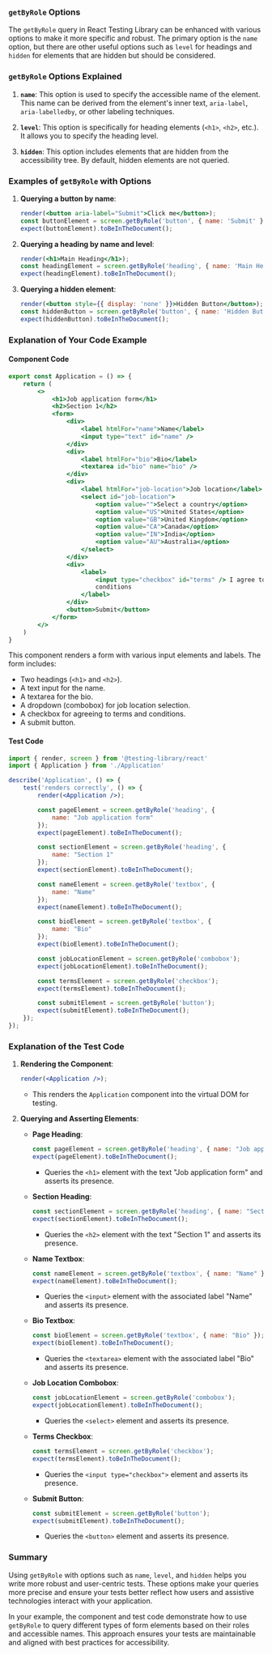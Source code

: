 ### `getByRole` Options

The `getByRole` query in React Testing Library can be enhanced with various options to make it more specific and robust. The primary option is the `name` option, but there are other useful options such as `level` for headings and `hidden` for elements that are hidden but should be considered.

### `getByRole` Options Explained

1. **`name`**: This option is used to specify the accessible name of the element. This name can be derived from the element's inner text, `aria-label`, `aria-labelledby`, or other labeling techniques.

2. **`level`**: This option is specifically for heading elements (`<h1>`, `<h2>`, etc.). It allows you to specify the heading level.

3. **`hidden`**: This option includes elements that are hidden from the accessibility tree. By default, hidden elements are not queried.

### Examples of `getByRole` with Options

1. **Querying a button by name**:
    ```jsx
    render(<button aria-label="Submit">Click me</button>);
    const buttonElement = screen.getByRole('button', { name: 'Submit' });
    expect(buttonElement).toBeInTheDocument();
    ```

2. **Querying a heading by name and level**:
    ```jsx
    render(<h1>Main Heading</h1>);
    const headingElement = screen.getByRole('heading', { name: 'Main Heading', level: 1 });
    expect(headingElement).toBeInTheDocument();
    ```

3. **Querying a hidden element**:
    ```jsx
    render(<button style={{ display: 'none' }}>Hidden Button</button>);
    const hiddenButton = screen.getByRole('button', { name: 'Hidden Button', hidden: true });
    expect(hiddenButton).toBeInTheDocument();
    ```

### Explanation of Your Code Example

#### Component Code

```jsx
export const Application = () => {
    return (
        <>
            <h1>Job application form</h1>
            <h2>Section 1</h2>
            <form>
                <div>
                    <label htmlFor="name">Name</label>
                    <input type="text" id="name" />
                </div>
                <div>
                    <label htmlFor="bio">Bio</label>
                    <textarea id="bio" name="bio" />
                </div>
                <div>
                    <label htmlFor="job-location">Job location</label>
                    <select id="job-location">
                        <option value="">Select a country</option>
                        <option value="US">United States</option>
                        <option value="GB">United Kingdom</option>
                        <option value="CA">Canada</option>
                        <option value="IN">India</option>
                        <option value="AU">Australia</option>
                    </select>
                </div>
                <div>
                    <label>
                        <input type="checkbox" id="terms" /> I agree to the terms and
                        conditions
                    </label>
                </div>
                <button>Submit</button>
            </form>
        </>
    )
}
```

This component renders a form with various input elements and labels. The form includes:

- Two headings (`<h1>` and `<h2>`).
- A text input for the name.
- A textarea for the bio.
- A dropdown (combobox) for job location selection.
- A checkbox for agreeing to terms and conditions.
- A submit button.

#### Test Code

```jsx
import { render, screen } from '@testing-library/react'
import { Application } from './Application'

describe('Application', () => {
    test('renders correctly', () => {
        render(<Application />);

        const pageElement = screen.getByRole('heading', {
            name: "Job application form"
        });
        expect(pageElement).toBeInTheDocument();

        const sectionElement = screen.getByRole('heading', {
            name: "Section 1"
        });
        expect(sectionElement).toBeInTheDocument();

        const nameElement = screen.getByRole('textbox', {
            name: "Name"
        });
        expect(nameElement).toBeInTheDocument();

        const bioElement = screen.getByRole('textbox', {
            name: "Bio"
        });
        expect(bioElement).toBeInTheDocument();

        const jobLocationElement = screen.getByRole('combobox');
        expect(jobLocationElement).toBeInTheDocument();

        const termsElement = screen.getByRole('checkbox');
        expect(termsElement).toBeInTheDocument();

        const submitElement = screen.getByRole('button');
        expect(submitElement).toBeInTheDocument();
    });
});
```

### Explanation of the Test Code

1. **Rendering the Component**:
    ```jsx
    render(<Application />);
    ```
    - This renders the `Application` component into the virtual DOM for testing.

2. **Querying and Asserting Elements**:
    - **Page Heading**:
        ```jsx
        const pageElement = screen.getByRole('heading', { name: "Job application form" });
        expect(pageElement).toBeInTheDocument();
        ```
        - Queries the `<h1>` element with the text "Job application form" and asserts its presence.

    - **Section Heading**:
        ```jsx
        const sectionElement = screen.getByRole('heading', { name: "Section 1" });
        expect(sectionElement).toBeInTheDocument();
        ```
        - Queries the `<h2>` element with the text "Section 1" and asserts its presence.

    - **Name Textbox**:
        ```jsx
        const nameElement = screen.getByRole('textbox', { name: "Name" });
        expect(nameElement).toBeInTheDocument();
        ```
        - Queries the `<input>` element with the associated label "Name" and asserts its presence.

    - **Bio Textbox**:
        ```jsx
        const bioElement = screen.getByRole('textbox', { name: "Bio" });
        expect(bioElement).toBeInTheDocument();
        ```
        - Queries the `<textarea>` element with the associated label "Bio" and asserts its presence.

    - **Job Location Combobox**:
        ```jsx
        const jobLocationElement = screen.getByRole('combobox');
        expect(jobLocationElement).toBeInTheDocument();
        ```
        - Queries the `<select>` element and asserts its presence.

    - **Terms Checkbox**:
        ```jsx
        const termsElement = screen.getByRole('checkbox');
        expect(termsElement).toBeInTheDocument();
        ```
        - Queries the `<input type="checkbox">` element and asserts its presence.

    - **Submit Button**:
        ```jsx
        const submitElement = screen.getByRole('button');
        expect(submitElement).toBeInTheDocument();
        ```
        - Queries the `<button>` element and asserts its presence.

### Summary

Using `getByRole` with options such as `name`, `level`, and `hidden` helps you write more robust and user-centric tests. These options make your queries more precise and ensure your tests better reflect how users and assistive technologies interact with your application.

In your example, the component and test code demonstrate how to use `getByRole` to query different types of form elements based on their roles and accessible names. This approach ensures your tests are maintainable and aligned with best practices for accessibility.